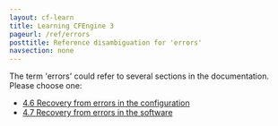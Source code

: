 ```yaml
---
layout: cf-learn
title: Learning CFEngine 3
pageurl: /ref/errors
posttitle: Reference disambiguation for 'errors'
navsection: none
---
```


The term 'errors' could refer to several sections in the documentation. Please choose one:

- [4.6 Recovery from errors in the configuration](https://cfengine.com/manuals/cf3-Reference#Recovery-from-errors-in-the-configuration)
- [4.7 Recovery from errors in the software](https://cfengine.com/manuals/cf3-Reference#Recovery-from-errors-in-the-software)
